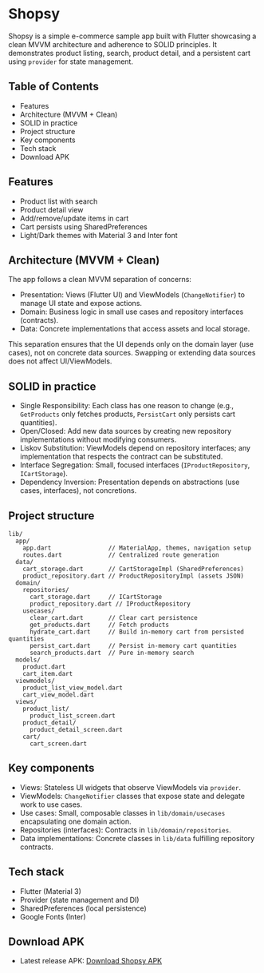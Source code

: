 # Shopsy

Shopsy is a simple e-commerce sample app built with Flutter showcasing a clean MVVM architecture and adherence to SOLID principles. It demonstrates product listing, search, product detail, and a persistent cart using `provider` for state management.

## Table of Contents
- Features
- Architecture (MVVM + Clean)
- SOLID in practice
- Project structure
- Key components
- Tech stack
- Download APK

## Features
- Product list with search
- Product detail view
- Add/remove/update items in cart
- Cart persists using SharedPreferences
- Light/Dark themes with Material 3 and Inter font

## Architecture (MVVM + Clean)
The app follows a clean MVVM separation of concerns:

- Presentation: Views (Flutter UI) and ViewModels (`ChangeNotifier`) to manage UI state and expose actions.
- Domain: Business logic in small use cases and repository interfaces (contracts).
- Data: Concrete implementations that access assets and local storage.

This separation ensures that the UI depends only on the domain layer (use cases), not on concrete data sources. Swapping or extending data sources does not affect UI/ViewModels.

## SOLID in practice
- Single Responsibility: Each class has one reason to change (e.g., `GetProducts` only fetches products, `PersistCart` only persists cart quantities).
- Open/Closed: Add new data sources by creating new repository implementations without modifying consumers.
- Liskov Substitution: ViewModels depend on repository interfaces; any implementation that respects the contract can be substituted.
- Interface Segregation: Small, focused interfaces (`IProductRepository`, `ICartStorage`).
- Dependency Inversion: Presentation depends on abstractions (use cases, interfaces), not concretions.

## Project structure
```
lib/
  app/
    app.dart                // MaterialApp, themes, navigation setup
    routes.dart             // Centralized route generation
  data/
    cart_storage.dart       // CartStorageImpl (SharedPreferences)
    product_repository.dart // ProductRepositoryImpl (assets JSON)
  domain/
    repositories/
      cart_storage.dart     // ICartStorage
      product_repository.dart // IProductRepository
    usecases/
      clear_cart.dart       // Clear cart persistence
      get_products.dart     // Fetch products
      hydrate_cart.dart     // Build in-memory cart from persisted quantities
      persist_cart.dart     // Persist in-memory cart quantities
      search_products.dart  // Pure in-memory search
  models/
    product.dart
    cart_item.dart
  viewmodels/
    product_list_view_model.dart
    cart_view_model.dart
  views/
    product_list/
      product_list_screen.dart
    product_detail/
      product_detail_screen.dart
    cart/
      cart_screen.dart
```

## Key components
- Views: Stateless UI widgets that observe ViewModels via `provider`.
- ViewModels: `ChangeNotifier` classes that expose state and delegate work to use cases.
- Use cases: Small, composable classes in `lib/domain/usecases` encapsulating one domain action.
- Repositories (interfaces): Contracts in `lib/domain/repositories`.
- Data implementations: Concrete classes in `lib/data` fulfilling repository contracts.

## Tech stack
- Flutter (Material 3)
- Provider (state management and DI)
- SharedPreferences (local persistence)
- Google Fonts (Inter)

## Download APK
- Latest release APK: [Download Shopsy APK](https://drive.google.com/file/d/1hpJt8cZlfkW2nHbVFSdhZ0cR3dEDryS1/view?usp=sharing)

